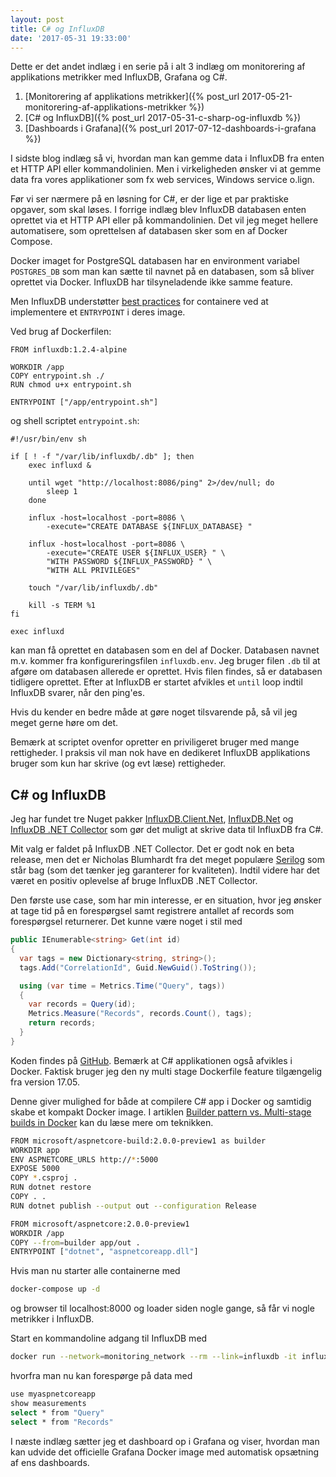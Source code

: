 ```yaml
---
layout: post
title: C# og InfluxDB
date: '2017-05-31 19:33:00'
---
```

Dette er det andet indlæg i en serie på i alt 3 indlæg om monitorering af applikations metrikker med InfluxDB, Grafana og C#.

  1. [Monitorering af applikations metrikker]({% post_url 2017-05-21-monitorering-af-applikations-metrikker %})
  2. [C# og InfluxDB]({% post_url 2017-05-31-c-sharp-og-influxdb %})
  3. [Dashboards i Grafana]({% post_url 2017-07-12-dashboards-i-grafana %})

I sidste blog indlæg så vi, hvordan man kan gemme data i InfluxDB fra enten et HTTP API eller kommandolinien. Men i virkeligheden ønsker vi at gemme data fra vores applikationer som fx web services, Windows service o.lign.

Før vi ser nærmere på en løsning for C#, er der lige et par praktiske opgaver, som skal løses. I forrige indlæg blev InfluxDB databasen enten oprettet via et HTTP API eller på kommandolinien. Det vil jeg meget hellere automatisere, som oprettelsen af databasen sker som en af Docker Compose.

Docker imaget for PostgreSQL databasen har en environment variabel `POSTGRES_DB` som man kan sætte til navnet på en databasen, som så bliver oprettet via Docker. InfluxDB har tilsyneladende ikke samme feature.

Men InfluxDB understøtter [best practices](https://docs.docker.com/engine/userguide/eng-image/dockerfile_best-practices/#entrypoint) for containere ved at implementere et `ENTRYPOINT` i deres image.

Ved brug af Dockerfilen:
``` shell
FROM influxdb:1.2.4-alpine

WORKDIR /app
COPY entrypoint.sh ./
RUN chmod u+x entrypoint.sh

ENTRYPOINT ["/app/entrypoint.sh"]  
```

og shell scriptet `entrypoint.sh`:
``` shell
#!/usr/bin/env sh

if [ ! -f "/var/lib/influxdb/.db" ]; then
	exec influxd &

	until wget "http://localhost:8086/ping" 2>/dev/null; do
		sleep 1
	done

	influx -host=localhost -port=8086 \
		-execute="CREATE DATABASE ${INFLUX_DATABASE} "

	influx -host=localhost -port=8086 \
		-execute="CREATE USER ${INFLUX_USER} " \
		"WITH PASSWORD ${INFLUX_PASSWORD} " \
		"WITH ALL PRIVILEGES"

	touch "/var/lib/influxdb/.db"

	kill -s TERM %1
fi

exec influxd
```

kan man få oprettet en databasen som en del af Docker. Databasen navnet m.v. kommer fra konfigureringsfilen `influxdb.env`. Jeg bruger filen `.db` til at afgøre om databasen allerede er oprettet. Hvis filen findes, så er databasen tidligere oprettet. Efter at InfluxDB er startet afvikles et `until` loop indtil InfluxDB svarer, når den ping'es.

Hvis du kender en bedre måde at gøre noget tilsvarende på, så vil jeg meget gerne høre om det.

Bemærk at scriptet ovenfor opretter en priviligeret bruger med mange rettigheder. I praksis vil man nok have en dedikeret InfluxDB applikations bruger som kun har skrive (og evt læse) rettigheder.

## C\# og InfluxDB
Jeg har fundet tre Nuget pakker [InfluxDB.Client.Net](https://github.com/AdysTech/InfluxDB.Client.Net), [InfluxDB.Net](https://github.com/ziyasal/InfluxDB.Net) og [InfluxDB .NET Collector](https://github.com/influxdata/influxdb-csharp) som gør det muligt at skrive data til InfluxDB fra C#.

Mit valg er faldet på InfluxDB .NET Collector. Det er godt nok en beta release, men det er Nicholas Blumhardt fra det meget populære [Serilog](https://serilog.net) som står bag (som det tænker jeg garanterer for kvaliteten). Indtil videre har det været en positiv oplevelse af bruge InfluxDB .NET Collector.

Den første use case, som har min interesse, er en situation, hvor jeg ønsker at tage tid på en forespørgsel samt registrere antallet af records som forespørgsel returnerer. Det kunne være noget i stil med

``` csharp
public IEnumerable<string> Get(int id)
{
  var tags = new Dictionary<string, string>();
  tags.Add("CorrelationId", Guid.NewGuid().ToString());

  using (var time = Metrics.Time("Query", tags))
  {
    var records = Query(id);
    Metrics.Measure("Records", records.Count(), tags);  
    return records;  
  }
}
```

Koden findes på [GitHub](https://github.com/carsten-j/monitoring). Bemærk at C# applikationen også afvikles i Docker. Faktisk bruger jeg den ny multi stage Dockerfile feature tilgængelig fra version 17.05.

Denne giver mulighed for både at compilere C# app i Docker og samtidig skabe et kompakt Docker image. I artiklen [Builder pattern vs. Multi-stage builds in Docker](http://blog.alexellis.io/mutli-stage-docker-builds/) kan du læse mere om teknikken.

``` bash
FROM microsoft/aspnetcore-build:2.0.0-preview1 as builder
WORKDIR app
ENV ASPNETCORE_URLS http://*:5000
EXPOSE 5000
COPY *.csproj .
RUN dotnet restore
COPY . .
RUN dotnet publish --output out --configuration Release

FROM microsoft/aspnetcore:2.0.0-preview1
WORKDIR /app
COPY --from=builder app/out .
ENTRYPOINT ["dotnet", "aspnetcoreapp.dll"]
```

Hvis man nu starter alle containerne med
``` bash
docker-compose up -d
```
og browser til localhost:8000 og loader siden nogle gange, så får vi nogle metrikker i InfluxDB.

Start en kommandoline adgang til InfluxDB med

``` bash
docker run --network=monitoring_network --rm --link=influxdb -it influxdb influx -host influxdb
```
hvorfra man nu kan forespørge på data med
``` bash
use myaspnetcoreapp
show measurements
select * from "Query"
select * from "Records"
```

I næste indlæg sætter jeg et dashboard op i Grafana og viser, hvordan man kan udvide det officielle Grafana Docker image med automatisk opsætning af ens dashboards.